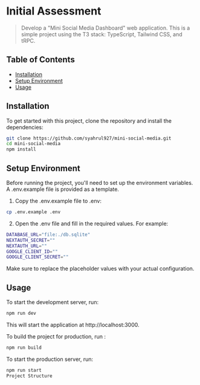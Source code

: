 # Initial Assessment
> Develop a "Mini Social Media Dashboard" web application.
This is a simple project using the T3 stack: TypeScript, Tailwind CSS, and tRPC.

## Table of Contents

- [Installation](#installation)
- [Setup Environment](#setup-environment)
- [Usage](#usage)

## Installation

To get started with this project, clone the repository and install the dependencies:

```bash
git clone https://github.com/syahrul927/mini-social-media.git
cd mini-social-media
npm install
```
## Setup Environment
Before running the project, you'll need to set up the environment variables. A .env.example file is provided as a template.

1. Copy the .env.example file to .env:
```bash
cp .env.example .env
```
2. Open the .env file and fill in the required values. For example:
```bash
DATABASE_URL="file:./db.sqlite"
NEXTAUTH_SECRET=""
NEXTAUTH_URL=""
GOOGLE_CLIENT_ID=""
GOOGLE_CLIENT_SECRET=""
```
Make sure to replace the placeholder values with your actual configuration.

## Usage
To start the development server, run:
```bash
npm run dev
```
This will start the application at http://localhost:3000.

To build the project for production, run :
```bash
npm run build
```
To start the production server, run:

```bash
npm run start
Project Structure
```

